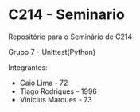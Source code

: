 # C214 - Seminario
Repositório para o Seminário de C214

Grupo 7 - Unittest(Python)

Integrantes:
- Caio Lima - 72
- Tiago Rodrigues - 1996
- Vinicius Marques - 73
